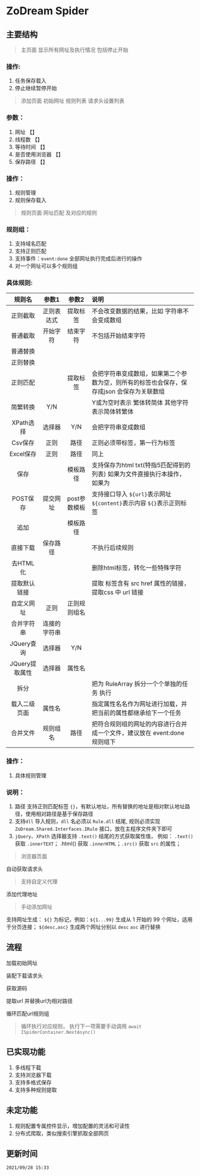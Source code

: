 # ZoDream Spider

## 主要结构

> 主页面 显示所有网址及执行情况  包括停止开始

### 操作:
1. 任务保存载入
2. 停止继续暂停开始

> 添加页面 初始网址 规则列表 请求头设置列表

### 参数：

1. 网址 【】
2. 线程数 【】
3. 等待时间 【】
4. 是否使用浏览器 【】
5. 保存路径 【】
    
### 操作：

1. 规则管理
2. 规则保存载入

> 规则页面 网址匹配 及对应的规则

### 规则组：

1. 支持域名匹配
2. 支持正则匹配
3. 支持事件：`event:done` 全部网址执行完成后进行的操作
4. 对一个网址可以多个规则组

### 具体规则:

|规则名|参数1|参数2|说明|
|:--:|:--:|:--:|:--|
|正则截取|正则表达式|提取标签|不会改变数据的结果，比如 字符串不会变成数组
|普通截取|开始字符|结束字符|不包括开始结束字符
|普通替换|||
|正则替换|||
|正则匹配||提取标签|会把字符串变成数组，如果第二个参数为空，则所有的标签也会保存，保存成json 会保存为关联数组
|简繁转换|Y/N||Y或为空时表示 繁体转简体 其他字符表示简体转繁体
|XPath选择|选择器|Y/N|会把字符串变成数组
|Csv保存|正则|路径|正则必须带标签，第一行为标签
|Excel保存|正则|路径|同上
|保存||模板路径|支持保存为html txt(特指5匹配得到的列表) 如果为文件直接执行本操作，如果为
|POST保存|提交网址|post参数模板|支持接口导入 `${url}`表示网址 `${content}`表示内容 `${}`表示正则标签
|追加||模板路径|
|直接下载|保存路径||不执行后续规则
|去HTML化 |||删除html标签，转化一些特殊字符
|提取默认链接|||提取 标签含有 src href 属性的链接，提取css 中 url 链接
|自定义网址|正则|正则规则组名|
|合并字符串|连接的字符串||
|JQuery查询|选择器|Y/N|
|JQuery提取属性|选择器|属性名|
|拆分|||把为 RuleArray 拆分一个个单独的任务 执行
|载入二级页面|属性名||指定属性名名作为网址进行加载，并把当前的属性都继承给下一个任务
|合并文件|规则组名|路径|把符合规则组的网址的内容进行合并成一个文件，建议放在 event:done 规则组下
    
### 操作：

1. 具体规则管理

### 说明：

1. 路径 支持正则匹配标签 `{}`，有默认地址，所有替换的地址是相对默认地址路径，使用相对路径是基于保存路径
2. 支持`dll` 导入规则，`dll` 名必须以 `Rule.dll` 结尾, 规则必须实现 `ZoDream.Shared.Interfaces.IRule` 接口，放在主程序文件夹下即可
3. `jQuery`、`XPath` 选择器支持 `.text()` 结尾的方式获取属性值， 例如： `.text()` 获取 `.innerTEXT`； .html() 获取 `.innerHTML`；`.src()` 获取 `src` 的属性；
    
> 浏览器页面
    
自动获取请求头

> 支持自定义代理

添加代理地址

> 手动添加网址


支持网址生成： `${}` 为标记，例如：`${1...99}` 生成从 1 开始的 99 个网址，适用于分页连接； `${desc,asc}` 生成两个网址分别以 `desc` `asc` 进行替换

## 流程

加载初始网址

装配下载请求头

获取源码

提取url 并替换url为相对路径

循环匹配url规则组

> 循环执行对应规则， 执行下一项需要手动调用 `await ISpiderContainer.NextAsync()`

## 已实现功能

1. 多线程下载
2. 支持浏览器下载
3. 支持多格式保存
4. 支持多种规则提取

## 未定功能

1. 规则配置专属控件显示，增加配置的灵活和可读性
2. 分布式爬取，类似搜索引擎抓取全部网页

## 更新时间

    2021/09/28 15:33